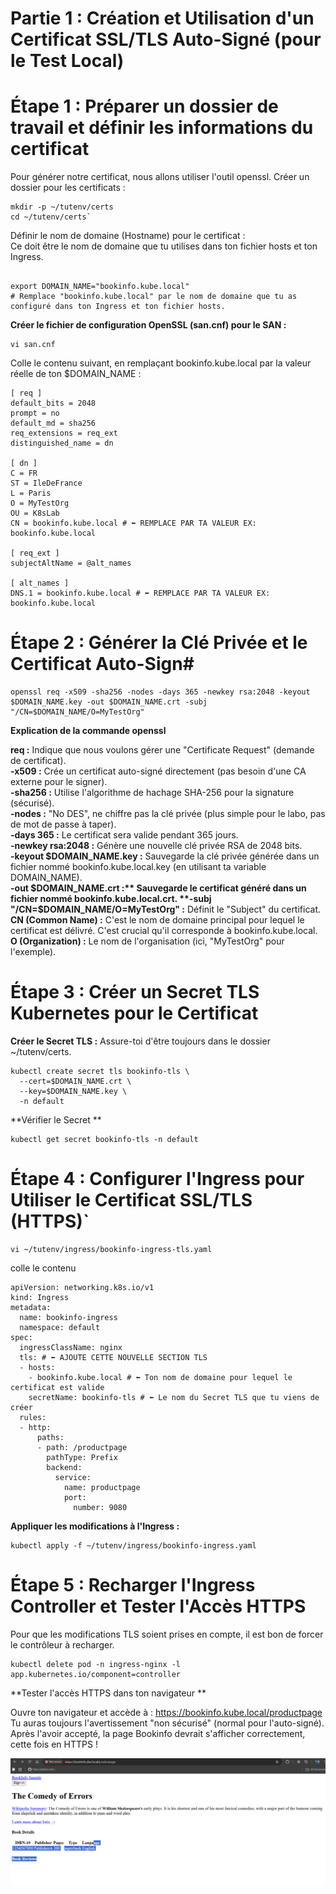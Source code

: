 #  Partie 1 : Création et Utilisation d'un Certificat SSL/TLS Auto-Signé (pour le Test Local)

# Étape 1 : Préparer un dossier de travail et définir les informations du certificat

Pour générer notre certificat, nous allons utiliser l'outil openssl.
Créer un dossier pour les certificats :
````
mkdir -p ~/tutenv/certs
cd ~/tutenv/certs`
````
Définir le nom de domaine (Hostname) pour le certificat :  
Ce doit être le nom de domaine que tu utilises dans ton fichier hosts et ton Ingress.  
````

export DOMAIN_NAME="bookinfo.kube.local"
# Remplace "bookinfo.kube.local" par le nom de domaine que tu as configuré dans ton Ingress et ton fichier hosts.
````
__Créer le fichier de configuration OpenSSL (san.cnf) pour le SAN :__

````
vi san.cnf
````

Colle le contenu suivant, en remplaçant bookinfo.kube.local par la valeur réelle de ton $DOMAIN_NAME :

````
[ req ]
default_bits = 2048
prompt = no
default_md = sha256
req_extensions = req_ext
distinguished_name = dn

[ dn ]
C = FR
ST = IleDeFrance
L = Paris
O = MyTestOrg
OU = K8sLab
CN = bookinfo.kube.local # ⬅️ REMPLACE PAR TA VALEUR EX: bookinfo.kube.local

[ req_ext ]
subjectAltName = @alt_names

[ alt_names ]
DNS.1 = bookinfo.kube.local # ⬅️ REMPLACE PAR TA VALEUR EX: bookinfo.kube.local
````


# Étape 2 : Générer la Clé Privée et le Certificat Auto-Sign# 


````
openssl req -x509 -sha256 -nodes -days 365 -newkey rsa:2048 -keyout $DOMAIN_NAME.key -out $DOMAIN_NAME.crt -subj "/CN=$DOMAIN_NAME/O=MyTestOrg"
````
 **Explication de la commande openssl** 

**req :** Indique que nous voulons gérer une "Certificate Request" (demande de certificat).  
**-x509 :** Crée un certificat auto-signé directement (pas besoin d'une CA externe pour le signer).  
**-sha256 :** Utilise l'algorithme de hachage SHA-256 pour la signature (sécurisé).  
**-nodes :** "No DES", ne chiffre pas la clé privée (plus simple pour le labo, pas de mot de passe à taper).  
**-days 365 :** Le certificat sera valide pendant 365 jours.  
**-newkey rsa:2048 :** Génère une nouvelle clé privée RSA de 2048 bits.  
**-keyout $DOMAIN_NAME.key :** Sauvegarde la clé privée générée dans un fichier nommé bookinfo.kube.local.key (en utilisant ta variable DOMAIN_NAME).  
**-out $DOMAIN_NAME.crt :** Sauvegarde le certificat généré dans un fichier nommé bookinfo.kube.local.crt.  
**-subj "/CN=$DOMAIN_NAME/O=MyTestOrg" :** Définit le "Subject" du certificat.  
**CN (Common Name) :** C'est le nom de domaine principal pour lequel le certificat est délivré. C'est crucial qu'il corresponde à bookinfo.kube.local.  
**O (Organization) :** Le nom de l'organisation (ici, "MyTestOrg" pour l'exemple).  


# Étape 3 : Créer un Secret TLS Kubernetes pour le Certificat

__Créer le Secret TLS :__
Assure-toi d'être toujours dans le dossier ~/tutenv/certs.
````
kubectl create secret tls bookinfo-tls \
  --cert=$DOMAIN_NAME.crt \
  --key=$DOMAIN_NAME.key \
  -n default
  ````

**Vérifier le Secret **

````
kubectl get secret bookinfo-tls -n default
````

# Étape 4 : Configurer l'Ingress pour Utiliser le Certificat SSL/TLS (HTTPS)`

````
vi ~/tutenv/ingress/bookinfo-ingress-tls.yaml
````

colle le contenu 

````
apiVersion: networking.k8s.io/v1
kind: Ingress
metadata:
  name: bookinfo-ingress
  namespace: default
spec:
  ingressClassName: nginx 
  tls: # ⬅️ AJOUTE CETTE NOUVELLE SECTION TLS
  - hosts:
    - bookinfo.kube.local # ⬅️ Ton nom de domaine pour lequel le certificat est valide
    secretName: bookinfo-tls # ⬅️ Le nom du Secret TLS que tu viens de créer
  rules:
  - http: 
      paths:
      - path: /productpage
        pathType: Prefix
        backend:
          service:
            name: productpage
            port:
              number: 9080

````              


**Appliquer les modifications à l'Ingress :**


````
kubectl apply -f ~/tutenv/ingress/bookinfo-ingress.yaml
````

# Étape 5 : Recharger l'Ingress Controller et Tester l'Accès HTTPS

Pour que les modifications TLS soient prises en compte, il est bon de forcer le contrôleur à recharger.


````
kubectl delete pod -n ingress-nginx -l app.kubernetes.io/component=controller
````

**Tester l'accès HTTPS dans ton navigateur **

Ouvre ton navigateur et accède à : https://bookinfo.kube.local/productpage  
Tu auras toujours l'avertissement "non sécurisé" (normal pour l'auto-signé).  
Après l'avoir accepté, la page Bookinfo devrait s'afficher correctement, cette fois en HTTPS !  


![alt text](Screenshots/cert-auto.PNG)